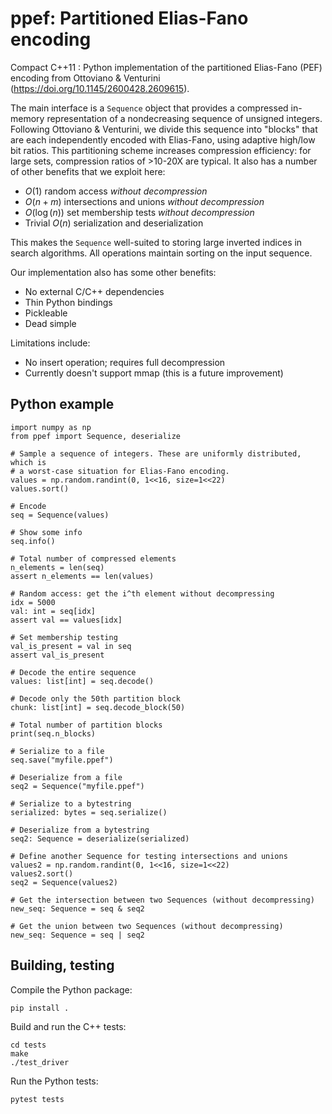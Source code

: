 # ppef: Partitioned Elias-Fano encoding

Compact C++11 : Python implementation of the partitioned Elias-Fano (PEF) encoding from Ottoviano & Venturini (https://doi.org/10.1145/2600428.2609615).

The main interface is a `Sequence` object that provides a compressed in-memory representation of a nondecreasing sequence of unsigned integers. Following Ottoviano & Venturini, we divide this sequence into "blocks" that are each independently encoded with Elias-Fano, using adaptive high/low bit ratios. This partitioning scheme increases compression efficiency: for large sets, compression ratios of >10-20X are typical. It also has a number of other benefits that we exploit here:
 - $O(1)$ random access _without decompression_
 - $O(n+m)$ intersections and unions _without decompression_
 - $O(\log (n))$ set membership tests _without decompression_
 - Trivial $O(n)$ serialization and deserialization

This makes the `Sequence` well-suited to storing large inverted indices in search algorithms. All operations maintain sorting on the input sequence.

Our implementation also has some other benefits:
 - No external C/C++ dependencies
 - Thin Python bindings
 - Pickleable
 - Dead simple

Limitations include:
 - No insert operation; requires full decompression
 - Currently doesn't support mmap (this is a future improvement)

## Python example

```
import numpy as np
from ppef import Sequence, deserialize

# Sample a sequence of integers. These are uniformly distributed, which is
# a worst-case situation for Elias-Fano encoding.
values = np.random.randint(0, 1<<16, size=1<<22)
values.sort()

# Encode
seq = Sequence(values)

# Show some info
seq.info()

# Total number of compressed elements
n_elements = len(seq)
assert n_elements == len(values)

# Random access: get the i^th element without decompressing
idx = 5000
val: int = seq[idx]
assert val == values[idx]

# Set membership testing
val_is_present = val in seq
assert val_is_present

# Decode the entire sequence
values: list[int] = seq.decode()

# Decode only the 50th partition block
chunk: list[int] = seq.decode_block(50)

# Total number of partition blocks
print(seq.n_blocks)

# Serialize to a file
seq.save("myfile.ppef")

# Deserialize from a file
seq2 = Sequence("myfile.ppef")

# Serialize to a bytestring
serialized: bytes = seq.serialize()

# Deserialize from a bytestring
seq2: Sequence = deserialize(serialized)

# Define another Sequence for testing intersections and unions
values2 = np.random.randint(0, 1<<16, size=1<<22)
values2.sort()
seq2 = Sequence(values2)

# Get the intersection between two Sequences (without decompressing)
new_seq: Sequence = seq & seq2

# Get the union between two Sequences (without decompressing)
new_seq: Sequence = seq | seq2
```

## Building, testing

Compile the Python package:
```
pip install .
```

Build and run the C++ tests:
```
cd tests
make
./test_driver
```

Run the Python tests:
```
pytest tests
```

